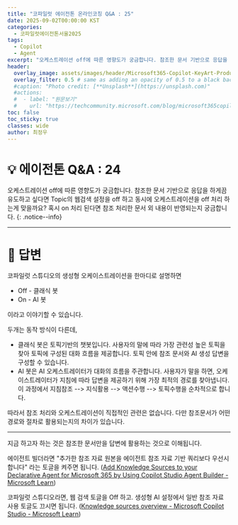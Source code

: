 ```yaml
---
title: "코파일럿 에이전톤 온라인코칭 Q&A : 25"
date: 2025-09-02T00:00:00 KST
categories:
  - 코파일럿에이전톤서울2025
tags:
  - Copilot
  - Agent
excerpt: "오케스트레이션 off에 따른 영향도가 궁금합니다. 참조한 문서 기반으로 응답을 하게끔 유도하고 싶다면  Topic의 웹검색 설정을 off 하고 동시에 오케스트레이션을 off 처리 하는게 맞을까요? 혹시 on 처리 된다면 참조 처리한 문서 외 내용이 반영되는지 궁금합니다."
header:
  overlay_image: assets/images/header/Microsoft365-Copilot-KeyArt-Productivity-6K-01.png
  overlay_filter: 0.5 # same as adding an opacity of 0.5 to a black background
  #caption: "Photo credit: [**Unsplash**](https://unsplash.com)"
  #actions:
  #  - label: "원문보기"
  #    url: "https://techcommunity.microsoft.com/blog/microsoft365copilotblog/what%E2%80%99s-new-in-microsoft-365-copilot--july-2025/4438253"
toc: false
toc_sticky: true
classes: wide
author: 최정우
---
```


# 💡 에이전톤 Q&A : 24

오케스트레이션 off에 따른 영향도가 궁금합니다. 참조한 문서 기반으로 응답을 하게끔 유도하고 싶다면  Topic의 웹검색 설정을 off 하고 동시에 오케스트레이션을 off 처리 하는게 맞을까요? 혹시 on 처리 된다면 참조 처리한 문서 외 내용이 반영되는지 궁금합니다.
{: .notice--info}

---

# 📝 답변


코파일럿 스튜디오의 생성형 오케이스트레이션을 한마디로 설명하면

- Off - 클래식 봇
- On - AI 봇

이라고 이야기할 수 있습니다.

두개는 동작 방식이 다른데,

- 클래식 봇은 토픽기반의 챗봇입니다. 사용자의 말에 따라 가장 관련성 높은 토픽을 찾아 토픽에 구성된 대화 흐름을 제공합니다. 토픽 안에 참조 문서와 AI 생성 답변을 구성할 수 있습니다.
- AI 봇은 AI 오케스트레이터가 대화의 흐름을 주관합니다. 사용자가 말을 하면, 오케이스트레이터가 지침에 따라 답변을 제공하기 위해 가장 최적의 경로를 찾아냅니다. 이 과정에서 지침참조 --> 지식활용 --> 액션수행 --> 토픽수행을 순차적으로 합니다.

따라서 참조 처리와 오케스트레이션이 직접적인 관련은 없습니다. 다만 참조문서가 어떤 경로와 절차로 활용되는지의 차이가 있습니다.

---

지금 하고자 하는 것은 참조한 문서만을 답변에 활용하는 것으로 이해됩니다.

에이전트 빌더라면 "추가한 참조 자료 원본을 에이전트 참조 자료 기반 쿼리보다 우선시 합니다" 라는 토글을 켜주면 됩니다. ([Add Knowledge Sources to your Declarative Agent for Microsoft 365 by Using Copilot Studio Agent Builder - Microsoft Learn](https://learn.microsoft.com/ko-kr/microsoft-365-copilot/extensibility/copilot-studio-agent-builder-knowledge#prioritize-your-knowledge-sources-over-general-knowledge))

코파일럿 스튜디오라면, 웹 검색 토글을 Off 하고. 생성형 AI 설정에서 일반 참조 자료 사용 토글도 끄시면 됩니다. ([Knowledge sources overview - Microsoft Copilot Studio - Microsoft Learn](https://learn.microsoft.com/en-us/microsoft-copilot-studio/knowledge-copilot-studio#allow-the-agent-to-use-general-knowledge))

